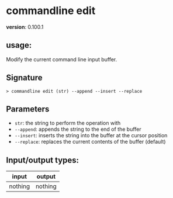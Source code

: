 # commandline edit

**version**: 0.100.1

## **usage**:

Modify the current command line input buffer.

## Signature

`> commandline edit (str) --append --insert --replace`

## Parameters

- `str`: the string to perform the operation with
- `--append`: appends the string to the end of the buffer
- `--insert`: inserts the string into the buffer at the cursor position
- `--replace`: replaces the current contents of the buffer (default)

## Input/output types:

| input   | output  |
| ------- | ------- |
| nothing | nothing |
